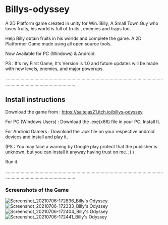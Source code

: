 
# Billys-odyssey
A 2D Platform game created in unity for Win.
Billy, A Small Town Guy who loves fruits, his world is full of fruits , enemies and traps too. 

Help Billy obtain fruits in his worlds and complete the game. A 2D Platformer Game made using all open source tools. 

Now Available for PC (Windows) & Android.

PS : It's my First Game, It's Version is 1.0 and future updates will be made with new levels, enemies, and major powerups.

...................................................................................................................................................................................

## Install instructions

Download the game from : https://saitejas21.itch.io/billys-odyssey

For PC (Windows Users) : Download the .exe(x86) file in your PC, Install It.

For Android Gamers : Download the .apk file on your respective android devices and install and play it. 

(PS : You may face a warning by Google play protect that the publisher is unknown, but you can install it anyway having trust on me. ;) )

Run it.

...................................................................................................................................................................................

### Screenshots of the Game

![Screenshot_20210706-172836_Billy's Odyssey](https://user-images.githubusercontent.com/46528244/124613039-7684be80-de90-11eb-90fe-1e548a20fa1a.jpg)
![Screenshot_20210706-172333_Billy's Odyssey](https://user-images.githubusercontent.com/46528244/124613082-80a6bd00-de90-11eb-894e-c16329b2dff8.jpg)
![Screenshot_20210706-172404_Billy's Odyssey](https://user-images.githubusercontent.com/46528244/124613090-83091700-de90-11eb-993c-3b1d3fb3bd58.jpg)
![Screenshot_20210706-172441_Billy's Odyssey](https://user-images.githubusercontent.com/46528244/124613099-856b7100-de90-11eb-8451-39f1c43f8a7e.jpg)
